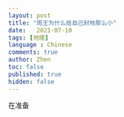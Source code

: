 ```yaml
---
layout: post
title: "周王为什么给自己封地那么小"
date:   2021-07-10
tags: [地理]
language : Chinese
comments: true
author: Zhen
toc: false
published: true
hidden: false
---
```

在准备

<!--stackedit_data:
eyJoaXN0b3J5IjpbNTgxMjYxNTJdfQ==
-->